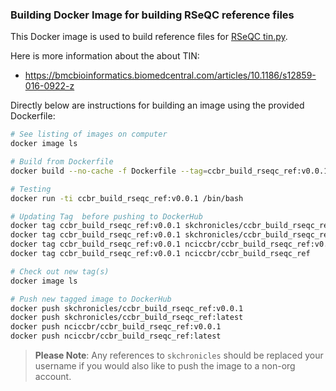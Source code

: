 ### Building Docker Image for building RSeQC reference files

This Docker image is used to build reference files for [RSeQC tin.py](http://rseqc.sourceforge.net/#tin-py).

Here is more information about the about TIN:
- https://bmcbioinformatics.biomedcentral.com/articles/10.1186/s12859-016-0922-z

Directly below are instructions for building an image using the provided Dockerfile:

```bash
# See listing of images on computer
docker image ls

# Build from Dockerfile
docker build --no-cache -f Dockerfile --tag=ccbr_build_rseqc_ref:v0.0.1 .

# Testing
docker run -ti ccbr_build_rseqc_ref:v0.0.1 /bin/bash

# Updating Tag  before pushing to DockerHub
docker tag ccbr_build_rseqc_ref:v0.0.1 skchronicles/ccbr_build_rseqc_ref:v0.0.1
docker tag ccbr_build_rseqc_ref:v0.0.1 skchronicles/ccbr_build_rseqc_ref         # latest
docker tag ccbr_build_rseqc_ref:v0.0.1 nciccbr/ccbr_build_rseqc_ref:v0.0.1
docker tag ccbr_build_rseqc_ref:v0.0.1 nciccbr/ccbr_build_rseqc_ref              # latest

# Check out new tag(s)
docker image ls

# Push new tagged image to DockerHub
docker push skchronicles/ccbr_build_rseqc_ref:v0.0.1
docker push skchronicles/ccbr_build_rseqc_ref:latest
docker push nciccbr/ccbr_build_rseqc_ref:v0.0.1
docker push nciccbr/ccbr_build_rseqc_ref:latest 
```

> **Please Note**: Any references to `skchronicles` should be replaced your username if you would also like to push the image to a non-org account.

